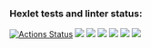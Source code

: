 ### Hexlet tests and linter status:
[![Actions Status](https://github.com/FrizzGav/frontend-project-44/workflows/hexlet-check/badge.svg)](https://github.com/FrizzGav/frontend-project-44/actions)
<a href="https://codeclimate.com/github/FrizzGav/frontend-project-44/maintainability"><img src="https://api.codeclimate.com/v1/badges/7367a7cb5b7356a88f5b/maintainability" /></a>
<a href="https://asciinema.org/a/YV16IsaplJUxCBfNqUxB1nbg6" target="_blank"><img src="https://asciinema.org/a/YV16IsaplJUxCBfNqUxB1nbg6.svg" /></a>
<a href="https://asciinema.org/a/5n6FutqL0Vombb84EWEWrKjo3" target="_blank"><img src="https://asciinema.org/a/5n6FutqL0Vombb84EWEWrKjo3.svg" /></a>
<a href="https://asciinema.org/a/ZZTs6UsoPU7YP2APgdlhRAN4g" target="_blank"><img src="https://asciinema.org/a/ZZTs6UsoPU7YP2APgdlhRAN4g.svg" /></a>
<a href="https://asciinema.org/a/ZUqfTy6qj9jWeMAoLJDQBWl6s" target="_blank"><img src="https://asciinema.org/a/ZUqfTy6qj9jWeMAoLJDQBWl6s.svg" /></a>
<a href="https://asciinema.org/a/eWyzdIp7CVawUZ2tFtJvcFGgV" target="_blank"><img src="https://asciinema.org/a/eWyzdIp7CVawUZ2tFtJvcFGgV.svg" /></a>
